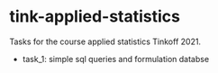 # tink-applied-statistics
Tasks for the course applied statistics Tinkoff 2021.
 * task_1: simple sql queries and formulation databse
